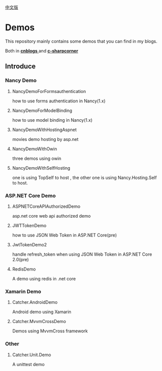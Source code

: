 [中文版](./README-zh.md)

# Demos

This repository mainly contains some demos that you can find in my blogs. 

Both in [**cnblogs** ](https://www.cnblogs.com/catcher1994)  and [**c-sharpcorner**](http://www.c-sharpcorner.com/members/catcher-wong)   


## Introduce

### Nancy Demo

1. NancyDemoForFormsauthentication

    how to use forms authentication in Nancy(1.x)

2. NancyDemoForModelBinding

    how to use model binding in Nancy(1.x)

3. NancyDemoWithHostingAspnet

    movies demo hosting by asp.net 

4. NancyDemoWithOwin

    three demos using owin 

5. NancyDemoWithSelfHosting

    one is using TopSelf to host , the other one is using Nancy.Hosting.Self to host.

### ASP.NET Core Demo

1. ASPNETCoreAPIAuthorizedDemo

    asp.net core web api authorized demo

2. JWTTokenDemo

    how to use JSON Web Token in ASP.NET Core(pre)

3. JwtTokenDemo2

    handle refresh_token when using JSON Web Token in ASP.NET Core 2.0(pre)    

4. RedisDemo

    A demo using redis in .net core

### Xamarin Demo

1. Catcher.AndroidDemo

    Android demo using Xamarin

2. Catcher.MvvmCrossDemo

    Demos using MvvmCross framework

### Other

1. Catcher.Unit.Demo

    A unittest demo
